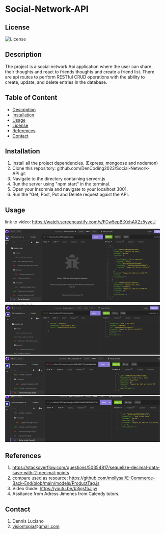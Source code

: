 # Social-Network-API

## License
![License](https://img.shields.io/badge/License-MIT-blue.svg)
## Description
The project is a social network Api application  where the user can share their thoughts and react  to friends thoughts and create a friend list. There are api routes to perform RESTful CRUD operations with the ability to create, update, and delete entries in the database.

## Table of Content
- [Description](#description)
- [Installation](#installation)
- [Usage](#usage)
- [License](#license)
- [References](#references)
- [Contact](#contact)

## Installation
1. Install all the project dependencies. (Express, mongoose and nodemon)
2. Clone this repository: github.com/DenCoding2023/Social-Network-API.git
3. Navigate to the directory containing serverr.js
4. Run the server using "npm start" in the terminal. 
5. Open your Insomnia and navigate to your localhost 3001.
6. Run the "Get, Post, Put and Delete request agaist the API.

## Usage
link to video: https://watch.screencastify.com/v/FCw5epBtXehAX2z5yyeU

![Alt text](<images/get all thoughts.jpg>)
![Alt text](images/thoughts.jpg)
![Alt text](<images/remove a thought.jpg>)
![Alt text](<images/single thought.jpg>)
## References

1. https://stackoverflow.com/questions/50354817/sequelize-decimal-data-save-with-2-decimal-points
2. compare used as resource: https://github.com/mollysal/E-Commerce-Back-End/blob/main/models/ProductTag.js
3. Video Guide: https://youtu.be/b3jgsfbJijw
4. Assitance from Adress Jimenes from Calendy tutors. 

## Contact
1. Dennis Luciano
2. visiontopia@gmail.com